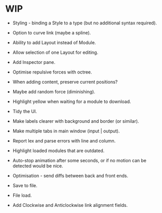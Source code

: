
# WIP

- Styling - binding a Style to a type (but no additional syntax required).
- Option to curve link (maybe a spline).

- Ability to add Layout instead of Module.
- Allow selection of one Layout for editing.
- Add Inspector pane.
- Optimise repulsive forces with octree.

- When adding content, preserve current positions?
- Maybe add random force (diminishing).
- Highlight yellow when waiting for a module to download.

- Tidy the UI.
- Make labels clearer with background and border (or similar).
- Make multiple tabs in main window (input | output).

- Report lex and parse errors with line and column.
- Highlight loaded modules that are outdated.
- Auto-stop animation after some seconds, or if no motion can be detected would be nice.
- Optimisation - send diffs between back and front ends.

- Save to file.
- File load.

- Add Clockwise and Anticlockwise link alignment fields.
